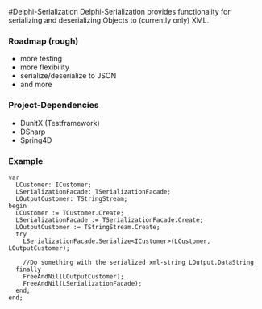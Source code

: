 #Delphi-Serialization
Delphi-Serialization provides functionality for serializing and deserializing Objects to (currently only) XML.
### Roadmap (rough)
- more testing
- more flexibility
- serialize/deserialize to JSON
- and more

### Project-Dependencies
- DunitX (Testframework)
- DSharp 
- Spring4D

### Example
```delphi
var
  LCustomer: ICustomer;
  LSerializationFacade: TSerializationFacade;
  LOutputCustomer: TStringStream;
begin
  LCustomer := TCustomer.Create;
  LSerializationFacade := TSerializationFacade.Create;
  LOutputCustomer := TStringStream.Create;
  try
    LSerializationFacade.Serialize<ICustomer>(LCustomer, LOutputCustomer);

    //Do something with the serialized xml-string LOutput.DataString
  finally
    FreeAndNil(LOutputCustomer);
    FreeAndNil(LSerializationFacade);
  end;
end;
```
